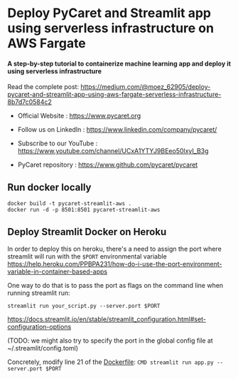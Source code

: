 # Deploy PyCaret and Streamlit app using serverless infrastructure on AWS Fargate
#### A step-by-step tutorial to containerize machine learning app and deploy it using serverless infrastructure

Read the complete post: https://medium.com/@moez_62905/deploy-pycaret-and-streamlit-app-using-aws-fargate-serverless-infrastructure-8b7d7c0584c2

- Official Website : https://www.pycaret.org

- Follow us on LinkedIn : https://www.linkedin.com/company/pycaret/

- Subscribe to our YouTube : https://www.youtube.com/channel/UCxA1YTYJ9BEeo50lxyI_B3g 

- PyCaret repository : https://www.github.com/pycaret/pycaret


## Run docker locally

```
docker build -t pycaret-streamlit-aws .
docker run -d -p 8501:8501 pycaret-streamlit-aws
```

## Deploy Streamlit Docker on Heroku

In order to deploy this on heroku, there's a need to assign the port where streamlit will run with the `$PORT` environmental variable
https://help.heroku.com/PPBPA231/how-do-i-use-the-port-environment-variable-in-container-based-apps

One way to do that is to pass the port as flags on the command line when running streamlit run:
```
streamlit run your_script.py --server.port $PORT
```
https://docs.streamlit.io/en/stable/streamlit_configuration.html#set-configuration-options

(TODO: we might also try to specify the port in the global config file at ~/.streamlit/config.toml)

Concretely, modify line 21 of the [Dockerfile](Dockerfile):
`CMD streamlit run app.py --server.port $PORT`
